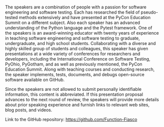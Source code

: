 <!-- Additional notes for the program committee, like:
Have you presented on this poster’s topic before?
What are your qualifications and experiences in this area?
Links to any related publications, slides, or source code.
Will you need electrical power?
Do you have accessibility needs that we should plan ahead for? -->

The speakers are a combination of people with a passion for software engineering and software testing. Each has researched the field of pseudo-tested methods extensively and have presented at the PyCon Education Summit on a different subject. Also each speaker has an advanced understanding of the Python language and the Pytest framework. One of the speakers is an award-winning educator with twenty years of experience in teaching software engineering and software testing to graduate, undergraduate, and high school students. Collaborating with a diverse and highly skilled group of students and colleagues, this speaker has given presentations at a wide variety of conferences for researchers and developers, including the International Conference on Software Testing, PyOhio, PyGotham, and as well as previously mentioned, the PyCon Education Summit. Along with teaching courses and conducting research, the speaker implements, tests, documents, and debugs open-source software available on GitHub.

Since the speakers are not allowed to submit personally identifiable information, this content is abbreviated. If this presentation proposal advances to the next round of review, the speakers will provide more details about prior speaking experience and furnish links to relevant web sites, blog posts, and videos.

Link to the GitHub repository: https://github.com/Function-Fiasco
